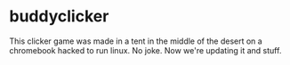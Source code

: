 # buddyclicker
This clicker game was made in a tent in the middle of the desert on a chromebook hacked to run linux. No joke. Now we're updating it and stuff.
